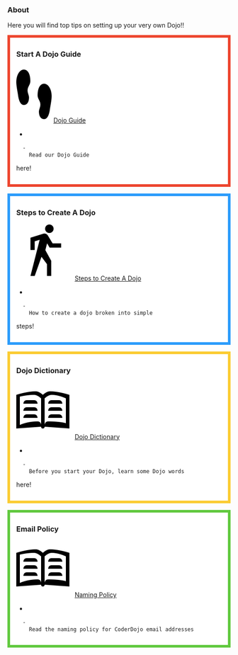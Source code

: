 ### About

Here you will find top tips on setting up your very own
Dojo\!\!  

<div style="margin:0; margin-top:0px; margin-bottom:15px; margin-right:0px; border:6px solid #ed462f; padding:.3em 1em 1em 1em; background-color:#FFFFFF;">

### Start A Dojo Guide

![dojoguideIcon.png](../files/img/dojoguideIcon.png "dojoguideIcon.png") [Dojo
Guide](Dojo_Guide.md)

  - 
    
      -   
        Read our Dojo Guide
here\!

  

</div>

<div style="margin:0; margin-top:0px; margin-bottom:15px; margin-right:0px; border:6px solid #2c9cfb; padding:.3em 1em 1em 1em; background-color:#FFFFFF;">

### Steps to Create A Dojo

![ link=Steps to Create A Dojo|left|100px](../files/img/Steps.png
" link=Steps to Create A Dojo|left|100px") [Steps to Create A
Dojo](Steps_to_Create_A_Dojo.md)

  - 
    
      -   
        How to create a dojo broken into simple
steps\!

  

</div>

<div style="margin:0; margin-top:0px; margin-bottom:15px; margin-right:0px; border:6px solid #fbcc33; padding:.3em 1em 1em 1em; background-color:#FFFFFF;">

### Dojo Dictionary

![ link=Dojo Dictionary|left|100px](../files/img/DictionaryIcon.png
" link=Dojo Dictionary|left|100px") [Dojo Dictionary](Dojo_Dictionary.md)

  - 
    
      -   
        Before you start your Dojo, learn some Dojo words
here\!

  

</div>

<div style="margin:0; margin-top:0px; margin-bottom:15px; margin-right:0px; border:6px solid #61c93f; padding:.3em 1em 1em 1em; background-color:#FFFFFF;">

### Email Policy

![ link=Email Policy left|100px](../files/img/DictionaryIcon.png
" link=Email Policy left|100px") [Naming Policy](Dojo_Email.md)

  - 
    
      -   
        Read the naming policy for CoderDojo email addresses

  

</div>
